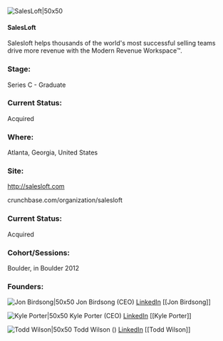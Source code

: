 

![SalesLoft|50x50](https://apimg.techstars.com/connect/images/image_files/59c558a19c66a9403000000a/original/v77s_D7y_400x400.jpg)

#### SalesLoft
Salesloft helps thousands of the world's most successful selling teams drive more revenue with the Modern Revenue Workspace™.

### Stage: 
Series C - Graduate 

### Current Status: 
Acquired

### Where:
Atlanta, Georgia, United States

### Site:
http://salesloft.com



crunchbase.com/organization/salesloft

### Current Status: 
Acquired

### Cohort/Sessions: 
Boulder, in Boulder 2012

### Founders: 

![Jon Birdsong|50x50](https://s3.amazonaws.com/photos.angel.co/users/108594-medium_jpg?1332364600) Jon Birdsong (CEO) [LinkedIn](https://linkedin.com/in/birdsong) [[Jon Birdsong]]

![Kyle Porter|50x50](https://apimg.techstars.com/connect/images/image_files/58114ae9bbe36fc0fe000003/original/Screenshot_2016-10-26_12.56.01.png) Kyle Porter (CEO) [LinkedIn](https://linkedin.com/in/kyleporter) [[Kyle Porter]]

![Todd Wilson|50x50](https://s3.amazonaws.com/founders-techstars-images/003E000000FO5rKIAT.jpg) Todd Wilson () [LinkedIn](https://linkedin.com/in/toddbw) [[Todd Wilson]]


